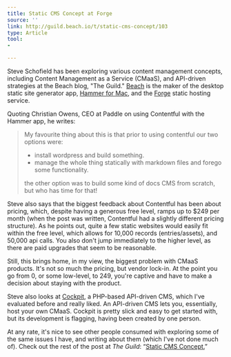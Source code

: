 ```yaml
---
title: Static CMS Concept at Forge
source: ''
link: http://guild.beach.io/t/static-cms-concept/103
type: Article
tool:
- 

---
```

Steve Schofield has been exploring various content management concepts, including Content Management as a Service (CMaaS), and API-driven strategies at the Beach blog, "The Guild." [Beach](http://beach.io/) is the maker of the desktop static site generator app, [Hammer for Mac](http://hammerformac.com/), and the [Forge](https://getforge.com/) static hosting service.

Quoting Christian Owens, CEO at Paddle on using Contentful with the Hammer app, he writes:

> My favourite thing about this is that prior to using contentful our two options were:
>
> * install wordpress and build something.
> * manage the whole thing statically with markdown files and forego some functionality.
>
>
> the other option was to build some kind of docs CMS from scratch, but who has time for that!

Steve also says that the biggest feedback about Contentful has been about pricing, which, despite having a generous free level, ramps up to $249 per month (when the post was written, Contentful had a slightly different pricing structure). As he points out, quite a few static websites would easily fit within the free level, which allows for 10,000 records (entries/assets), and 50,000 api calls. You also don't jump immediately to the higher level, as there are paid upgrades that seem to be reasonable.

Still, this brings home, in my view, the biggest problem with CMaaS products. It's not so much the pricing, but vendor lock-in. At the point you go from 0, or some low-level, to 249, you're captive and have to make a decision about staying with the product.&nbsp;

Steve also looks at [Cockpit](http://getcockpit.com/), a PHP-based API-driven CMS, which I've evaluated before and really liked. An API-driven CMS lets you, essentially, host your own CMaaS. Cockpit is pretty slick and easy to get started with, but its development is flagging, having been created by one person.

At any rate, it's nice to see other people consumed with exploring some of the same issues I have, and writing about them (which I've not done much of). Check out the rest of the post at *The Guild*: “[Static CMS Concept.](http://guild.beach.io/t/static-cms-concept/103)”
